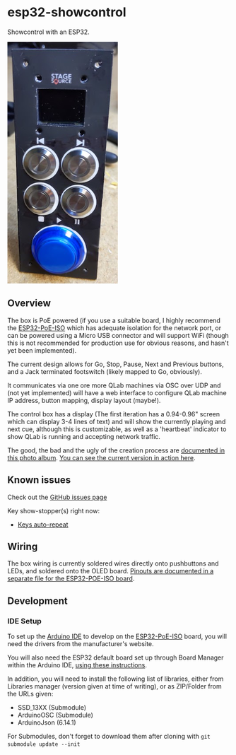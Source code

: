 # esp32-showcontrol
Showcontrol with an ESP32.

<img src="https://github.com/cscashby/esp32-showcontrol/raw/master/case-front.jpg" alt="Control box front"/>

## Overview

The box is PoE powered (if you use a suitable board, I highly recommend the [ESP32-PoE-ISO](https://www.olimex.com/Products/IoT/ESP32/ESP32-POE-ISO/open-source-hardware) which has adequate isolation for the network port, or can be powered using a Micro USB connector and will support WiFi (though this is not recommended for production use for obvious reasons, and hasn't yet been implemented).

The current design allows for Go, Stop, Pause, Next and Previous buttons, and a Jack terminated footswitch (likely mapped to Go, obviously).

It communicates via one ore more QLab machines via OSC over UDP and (not yet implemented) will have a web interface to configure QLab machine IP address, button mapping, display layout (maybe!).

The control box has a display (The first iteration has a 0.94-0.96" screen which can display 3-4 lines of text) and will show the currently playing and next cue, although this is customizable, as well as a 'heartbeat' indicator to show QLab is running and accepting network traffic.

The good, the bad and the ugly of the creation process are [documented in this photo album](https://photos.app.goo.gl/oM8NKtMR5yHytawS9).  [You can see the current version in action here](https://youtu.be/rc1Ihym0WEM?fbclid=IwAR3Ep9oDbkkQK5u_lBfwsQPnMIx6SqTjP9gkLyZevePxKnQPljE5RvLPe-E).

## Known issues

Check out the [GitHub issues page](https://github.com/cscashby/esp32-showcontrol/issues)

Key show-stopper(s) right now:
- [Keys auto-repeat](https://github.com/cscashby/esp32-showcontrol/issues/5)

## Wiring

The box wiring is currently soldered wires directly onto pushbuttons and LEDs, and soldered onto the OLED board.  [Pinouts are documented in a separate file for the ESP32-POE-ISO board](https://github.com/cscashby/esp32-showcontrol/blob/master/esp32-poe-iso-connections.md).

## Development

### IDE Setup

To set up the [Arduino IDE](https://www.arduino.cc/en/main/software) to develop on the [ESP32-PoE-ISO](https://www.olimex.com/Products/IoT/ESP32/ESP32-POE-ISO/open-source-hardware) board, you will need the drivers from the manufacturer's website.

You will also need the ESP32 default board set up through Board Manager within the Arduino IDE, [using these instructions](https://github.com/espressif/arduino-esp32/blob/master/docs/arduino-ide/boards_manager.md).

In addition, you will need to install the following list of libraries, either from Libraries manager (version given at time of writing), or as ZIP/Folder from the URLs given:

- SSD_13XX (Submodule)
- ArduinoOSC (Submodule)
- ArduinoJson (6.14.1)

For Submodules, don't forget to download them after cloning with `git submodule update --init`
